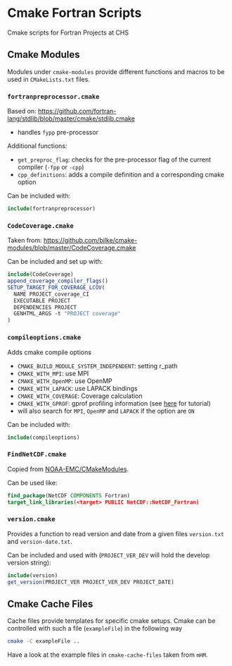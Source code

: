 # Cmake Fortran Scripts

Cmake scripts for Fortran Projects at CHS

## Cmake Modules

Modules under `cmake-modules` provide different functions and macros
to be used in `CMakeLists.txt` files.

### `fortranpreprocessor.cmake`
Based on: https://github.com/fortran-lang/stdlib/blob/master/cmake/stdlib.cmake
- handles `fypp` pre-processor

Additional functions:
- `get_preproc_flag`: checks for the pre-processor flag of the current compiler (`-fpp` or `-cpp`)
- `cpp_definitions`: adds a compile definition and a corresponding cmake option

Can be included with:
```cmake
include(fortranpreprocessor)
```

### `CodeCoverage.cmake`
Taken from: https://github.com/bilke/cmake-modules/blob/master/CodeCoverage.cmake

Can be included and set up with:
```cmake
include(CodeCoverage)
append_coverage_compiler_flags()
SETUP_TARGET_FOR_COVERAGE_LCOV(
  NAME PROJECT_coverage_CI
  EXECUTABLE PROJECT
  DEPENDENCIES PROJECT
  GENHTML_ARGS -t "PROJECT coverage"
)
```

### `compileoptions.cmake`
Adds cmake compile options
- `CMAKE_BUILD_MODULE_SYSTEM_INDEPENDENT`: setting r_path
- `CMAKE_WITH_MPI`: use MPI
- `CMAKE_WITH_OpenMP`: use OpenMP
- `CMAKE_WITH_LAPACK`: use LAPACK bindings
- `CMAKE_WITH_COVERAGE`: Coverage calculation
- `CMAKE_WITH_GPROF`: gprof profiling information (see [here](https://www.thegeekstuff.com/2012/08/gprof-tutorial/) for tutorial)
- will also search for `MPI`, `OpenMP` and `LAPACK` if the option are `ON`

Can be included with:
```cmake
include(compileoptions)
```

### `FindNetCDF.cmake`
Copied from [NOAA-EMC/CMakeModules](https://github.com/NOAA-EMC/CMakeModules/blob/develop/Modules/FindNetCDF.cmake).

Can be used like:
```cmake
find_package(NetCDF COMPONENTS Fortran)
target_link_libraries(<target> PUBLIC NetCDF::NetCDF_Fortran)
```

### `version.cmake`
Provides a function to read version and date from a given files `version.txt` and `version-date.txt`.

Can be included and used with (`PROJECT_VER_DEV` will hold the develop version string):
```cmake
include(version)
get_version(PROJECT_VER PROJECT_VER_DEV PROJECT_DATE)
```

## Cmake Cache Files

Cache files provide templates for specific cmake setups.
Cmake can be controlled with such a file (`exampleFile`) in the following way
```bash
cmake -C exampleFile ..
```

Have a look at the example files in `cmake-cache-files` taken from `mHM`.
